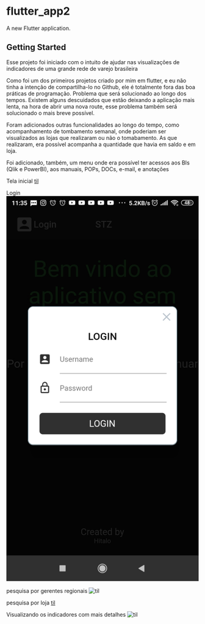 # flutter_app2

A new Flutter application.

## Getting Started

Esse projeto foi iniciado com o intuito de ajudar nas visualizações de indicadores de uma grande rede de varejo  brasileira

Como foi um dos primeiros projetos criado por mim em flutter, e eu não tinha a intenção de compartilha-lo no Github, ele é totalmente fora das boa práticas de programação. Problema que será solucionado ao longo dos tempos. Existem alguns descuidados que estão deixando a aplicação mais lenta, na hora de abrir uma nova route, esse problema também será solucionado o mais breve possível. 

Foram adicionados outras funcionalidades ao longo do tempo, como acompanhamento de tombamento semanal, onde poderiam ser visualizados as lojas que realizaram ou não o tomabamento. As que realizaram, era possível acompanha a quantidade que havia em saldo e em loja.

Foi adicionado, também, um menu onde era possível ter acessos aos BIs (Qlik e PowerBI), aos manuais, POPs, DOCs, e-mail, e anotações 


Tela inicial
[til](apresentacao/main.jpg)

Login
![til](apresentacao/login.jpg)

pesquisa por gerentes regionais
![til](.apresentacao/regional.jpg)

pesquisa por loja
[til](.apresentacao/loja.jpg)

Visualizando os indicadores com mais detalhes
![til](.apresentacao/vendas[1].gif)
